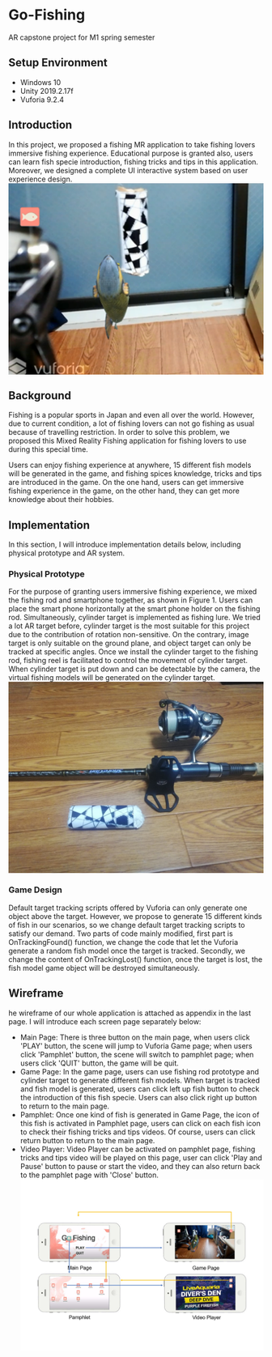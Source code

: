 # Go-Fishing
AR capstone project for M1 spring semester

## Setup Environment
* Windows 10
* Unity 2019.2.17f
* Vuforia 9.2.4

## Introduction
In this project, we proposed a fishing MR application to take fishing lovers immersive fishing experience. Educational purpose is granted also, users can learn fish specie introduction, fishing tricks and tips in this application. Moreover, we designed a complete UI interactive system based on user experience design.<br/>
<img src="https://github.com/Xinrui-Fang/Go-Fishing/blob/master/img/Playing.png" width = "600"  alt="" align=center /><br/>


## Background
Fishing is a popular sports in Japan and even all over the world. However, due to current condition, a lot of fishing lovers can not go fishing as usual because of travelling restriction. In order to solve this problem, we proposed this Mixed Reality Fishing application for fishing lovers to use during this special time.

Users can enjoy fishing experience at anywhere, 15 different fish models will be generated in the game, and fishing spices knowledge, tricks and tips are introduced in the game. On the one hand, users can get immersive fishing experience in the game, on the other hand, they can get more knowledge about their hobbies. 

## Implementation
In this section, I will introduce implementation details below, including physical prototype and AR system.

### Physical Prototype
For the purpose of granting users immersive fishing experience, we mixed the fishing rod and smartphone together, as shown in Figure 1. Users can place the smart phone horizontally at the smart phone holder on the fishing rod. Simultaneously, cylinder target is implemented as fishing lure. We tried a lot AR target before, cylinder target is the most suitable for this project due to the contribution of rotation non-sensitive. On the contrary, image target is only suitable on the ground plane, and object target can only be tracked at specific angles. Once we install the cylinder target to the fishing rod, fishing reel is facilitated to control the movement of cylinder target. When cylinder target is put down and can be detectable by the camera, the virtual fishing models will be generated on the cylinder target.   
<img src="https://github.com/Xinrui-Fang/Go-Fishing/blob/master/img/Fishing%20reel.jpg" width = "600"  alt="" align=center /><br/>


### Game Design
Default target tracking scripts offered by Vuforia can only generate one object above the target. However, we propose to generate 15 different kinds of fish in our scenarios, so we change default target tracking scripts to satisfy our demand. Two parts of code mainly modified, first part is OnTrackingFound() function, we change the code that let the Vuforia generate a random fish model once the target is tracked. Secondly, we change the content of OnTrackingLost() function, once the target is lost, the fish model game object will be destroyed simultaneously. 

## Wireframe
he wireframe of our whole application is attached as appendix in the last page. I will introduce each screen page separately below:
* Main Page: There is three button on the main page, when users click 'PLAY' button, the scene will jump to Vuforia Game page; when users click 'Pamphlet' button, the scene will switch to pamphlet page; when users click 'QUIT' button, the game will be quit. 
* Game Page: In the game page, users can use fishing rod prototype and cylinder target to generate different fish models. When target is tracked and fish model is generated, users can click left up fish button to check the introduction of this fish specie. Users can also click right up button to return to the main page.
* Pamphlet: Once one kind of fish is generated in Game Page, the icon of this fish is activated in Pamphlet page, users can click on each fish icon to check their fishing tricks and tips videos. Of course, users can click return button to return to the main page.
* Video Player: Video Player can be activated on pamphlet page, fishing tricks and tips video will be played on this page, user can click 'Play and Pause' button to pause or start the video, and they can also return back to the pamphlet page with 'Close' button.<br/>
<img src="https://github.com/Xinrui-Fang/Go-Fishing/blob/master/img/Wireframe.jpg" width = "1000"  alt="" align=center /><br/>
